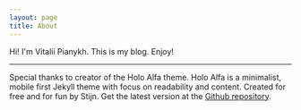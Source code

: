 ```yaml
---
layout: page
title: About
---
```


Hi! I'm Vitalii Pianykh. This is my blog.
Enjoy!

---

Special thanks to creator of the Holo Alfa theme.
Holo Alfa is a minimalist, mobile first Jekyll theme with focus on readability and content. Created for free and for fun by Stijn. Get the latest version at the [Github repository](https://github.com/steinvc/holo-alfa).
